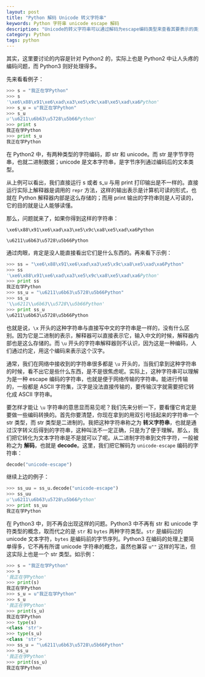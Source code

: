 ```yaml
---
layout: post
title: "Python 解码 Unicode 转义字符串"
keywords: Python 字符串 unicode escape 解码
description: "Unicode的转义字符串可以通过解码为escape编码类型来查看其要表示的类型"
category: Python
tags: python
---
```


其实，这里要讨论的内容是针对 Python2 的，实际上也是 Python2 中让人头疼的编码问题，而 Python3 则好处理得多。

先来看看例子：

```python
>>> s = "我正在学Python"
>>> s
'\xe6\x88\x91\xe6\xad\xa3\xe5\x9c\xa8\xe5\xad\xa6Python'
>>> s_u = u"我正在学Python"
>>> s_u
u'\u6211\u6b63\u5728\u5b66Python'
>>> print s
我正在学Python
>>> print s_u
我正在学Python
```

在 Python2 中，有两种类型的字符编码，即 str 和 unicode。而 str 是字节字符串，也就二进制数据；unicode 是文本字符串，是字节序列通过编码后的文本类型。

从上例可以看出，我们直接运行 s 或者 s_u 与用 print 打印输出是不一样的。直接运行实际上解释器是调用的 `repr` 方法，这样的输出表示是计算机可读的形式，也就在 Python 解释器内部是这么存储的；而用 print 输出的字符串则是人可读的，它的目的就是让人能够读懂。

那么，问题就来了，如果你得到这样的字符串：

```
\xe6\x88\x91\xe6\xad\xa3\xe5\x9c\xa8\xe5\xad\xa6Python

\u6211\u6b63\u5728\u5b66Python
```

通过肉眼，肯定是没人能直接看出它们是什么东西的。再来看下示例：

```python
>>> ss = "\xe6\x88\x91\xe6\xad\xa3\xe5\x9c\xa8\xe5\xad\xa6Python"
>>> ss
'\xe6\x88\x91\xe6\xad\xa3\xe5\x9c\xa8\xe5\xad\xa6Python'
>>> print ss
我正在学Python
>>> ss_u = "\u6211\u6b63\u5728\u5b66Python"
>>> ss_u
'\\u6211\\u6b63\\u5728\\u5b66Python'
>>> print ss_u
\u6211\u6b63\u5728\u5b66Python
```

也就是说，`\x` 开头的这种字符串与直接写中文的字符串是一样的，没有什么区别。因为它是二进制的表示，解释器可以直接表示它，输入中文的时候，解释器内部也是这么存储的。而 `\u` 开头的字符串解释器则不认识，因为这是一种编码，人们通过约定，用这个编码来表示这个汉字。

通常，我们在网络中接收到的字符串很多都是 `\u` 开头的，当我们拿到这种字符串的时候，看不出它是些什么东西，是不是很焦虑呢。实际上，这种字符串可以理解为是一种 escape 编码的字符串，也就是便于网络传输的字符串。能进行传输的，一般都是 ASCII 字符集，汉字是没法直接传输的，要传输汉字就需要把它转化成 ASCII 字符串。

要怎样才能让 `\u` 字符串的意思显而易见呢？我们先来分析一下，要看懂它肯定是要做一些编码转换的。首先你要清楚，你现在拿到的用双引号括起来的字符串一个 str 类型，而 str 类型是二进制的。我把这种字符串称之为 **转义字符串**，也就是通过汉字转义后得到的字符串，这种叫法不一定正确，只是为了便于理解。那么，我们把它转化为文本字符串是不是就可以了呢。从二进制字符串到文件字符，一般被称之为 **解码**，也就是 **decode**。这里，我们把它解码为 `unicode-escape` 编码的字符串：

```python
decode("unicode-escape")
```

继续上边的例子：

```python
>>> ss_uu = ss_u.decode("unicode-escape")
>>> ss_uu
u'\u6211\u6b63\u5728\u5b66Python'
>>> print ss_uu
我正在学Python
```

在 Python3 中，则不再会出现这样的问题。Python3 中不再有 str 和 unicode 字符类型的概念，取而代之的是 `str` 和 `bytes` 两种字符类型。`str` 是编码过的 unicode 文本字符，`bytes` 是编码前的字节序列。Python3 在编码的处理上要简单得多，它不再有所谓 unicode 字符串的概念，虽然也兼容 `u""` 这样的写法，但这实际上也是一个 str 类型。如示例：

```python
>>> s = "我正在学Python"
>>> s
'我正在学Python'
>>> print(s)
我正在学Python
>>> s_u = u"我正在学Python"
>>> s_u
'我正在学Python'
>>> print(s_u)
我正在学Python
>>> type(s)
<class 'str'>
>>> type(s_u)
<class 'str'>
>>> ss_u = "\u6211\u6b63\u5728\u5b66Python"
>>> ss_u
'我正在学Python'
>>> print(ss_u)
我正在学Python
```
